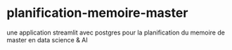 # planification-memoire-master
une application streamlit avec postgres pour la planification du memoire de master en data science &amp; AI
